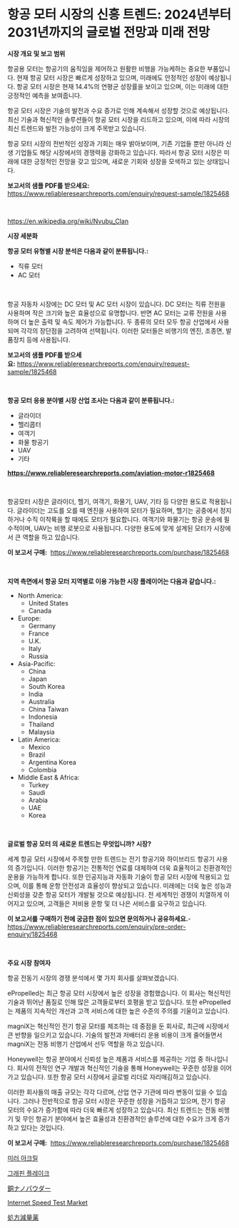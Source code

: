 <p><h1>항공 모터 시장의 신흥 트렌드: 2024년부터 2031년까지의 글로벌 전망과 미래 전망</h1></p><p><strong>시장 개요 및 보고 범위</strong></p>
<p><p>항공용 모터는 항공기의 움직임을 제어하고 원활한 비행을 가능케하는 중요한 부품입니다. 현재 항공 모터 시장은 빠르게 성장하고 있으며, 미래에도 안정적인 성장이 예상됩니다. 항공 모터 시장은 현재 14.4%의 연평균 성장률을 보이고 있으며, 이는 미래에 대한 긍정적인 예측을 보여줍니다. </p><p>항공 모터 시장은 기술의 발전과 수요 증가로 인해 계속해서 성장할 것으로 예상됩니다. 최신 기술과 혁신적인 솔루션들이 항공 모터 시장을 리드하고 있으며, 이에 따라 시장의 최신 트렌드와 발전 가능성이 크게 주목받고 있습니다.</p><p>항공 모터 시장의 전반적인 성장과 기회는 매우 밝아보이며, 기존 기업들 뿐만 아니라 신생 기업들도 해당 시장에서의 경쟁력을 강화하고 있습니다. 따라서 항공 모터 시장은 미래에 대한 긍정적인 전망을 갖고 있으며, 새로운 기회와 성장을 모색하고 있는 상태입니다.</p></p>
<p><strong>보고서의 샘플 PDF를 받으세요:</strong> <a href="https://www.reliableresearchreports.com/enquiry/request-sample/1825468">https://www.reliableresearchreports.com/enquiry/request-sample/1825468</a></p>
<p>&nbsp;</p>
<p><a href="https://en.wikipedia.org/wiki/Nvubu_Clan">https://en.wikipedia.org/wiki/Nvubu_Clan</a></p>
<p><strong>시장 세분화</strong></p>
<p><strong>항공 모터 유형별 시장 분석은 다음과 같이 분류됩니다.:</strong></p>
<p><ul><li>직류 모터</li><li>AC 모터</li></ul></p>
<p>&nbsp;</p>
<p><p>항공 자동차 시장에는 DC 모터 및 AC 모터 시장이 있습니다. DC 모터는 직류 전원을 사용하며 작은 크기와 높은 효율성으로 유명합니다. 반면 AC 모터는 교류 전원을 사용하며 더 높은 출력 및 속도 제어가 가능합니다. 두 종류의 모터 모두 항공 산업에서 사용되며 각각의 장단점을 고려하여 선택됩니다. 이러한 모터들은 비행기의 엔진, 조종면, 발품장치 등에 사용됩니다.</p></p>
<p><strong>보고서의 샘플 PDF를 받으세요:</strong>&nbsp;<a href="https://www.reliableresearchreports.com/enquiry/request-sample/1825468">https://www.reliableresearchreports.com/enquiry/request-sample/1825468</a></p>
<p>&nbsp;</p>
<p><strong> 항공 모터 응용 분야별 시장 산업 조사는 다음과 같이 분류됩니다.:</strong></p>
<p><ul><li>글라이더</li><li>헬리콥터</li><li>여객기</li><li>화물 항공기</li><li>UAV</li><li>기타</li></ul></p>
<p><strong><a href="https://www.reliableresearchreports.com/aviation-motor-r1825468">https://www.reliableresearchreports.com/aviation-motor-r1825468</a></strong></p>
<p>&nbsp;</p>
<p><p>항공모터 시장은 글라이더, 헬기, 여객기, 화물기, UAV, 기타 등 다양한 용도로 적용됩니다. 글라이더는 고도를 오를 때 엔진을 사용하여 모터가 필요하며, 헬기는 공중에서 정지하거나 수직 이착륙을 할 때에도 모터가 필요합니다. 여객기와 화물기는 항공 운송에 필수적이며, UAV는 비행 로봇으로 사용됩니다. 다양한 용도에 맞게 설계된 모터가 시장에서 큰 역할을 하고 있습니다.</p></p>
<p><strong>이 보고서 구매:</strong>&nbsp; <a href="https://www.reliableresearchreports.com/purchase/1825468">https://www.reliableresearchreports.com/purchase/1825468</a></p>
<p>&nbsp;</p>
<p><strong>지역 측면에서 항공 모터 지역별로 이용 가능한 시장 플레이어는 다음과 같습니다.:</strong></p>
<p><ul>
    <li>
        North America:
        <ul>
            <li>United States</li>
            <li>Canada</li>
        </ul>
    </li>
    <li>
        Europe:
        <ul>
            <li>Germany</li>
            <li>France</li>
            <li>U.K.</li>
            <li>Italy</li>
            <li>Russia</li>
        </ul>
    </li>
    <li>
        Asia-Pacific:
        <ul>
            <li>China</li>
            <li>Japan</li>
            <li>South Korea</li>
            <li>India</li>
            <li>Australia</li>
            <li>China Taiwan</li>
            <li>Indonesia</li>
            <li>Thailand</li>
            <li>Malaysia</li>
        </ul>
    </li>
    <li>
        Latin America:
        <ul>
            <li>Mexico</li>
            <li>Brazil</li>
            <li>Argentina Korea</li>
            <li>Colombia</li>
        </ul>
    </li>
    <li>
        Middle East & Africa:
        <ul>
            <li>Turkey</li>
            <li>Saudi</li>
            <li>Arabia</li>
            <li>UAE</li>
            <li>Korea</li>
        </ul>
    </li>
    </ul></p>
<p>&nbsp;</p>
<p><strong>글로벌 항공 모터 의 새로운 트렌드는 무엇입니까? 시장?</strong></p>
<p><p>세계 항공 모터 시장에서 주목할 만한 트렌드는 전기 항공기와 하이브리드 항공기 사용의 증가입니다. 이러한 항공기는 전통적인 연료를 대체하여 더욱 효율적이고 친환경적인 운용을 가능하게 합니다. 또한 인공지능과 자동화 기술이 항공 모터 시장에 적용되고 있으며, 이를 통해 운항 안전성과 효율성이 향상되고 있습니다. 미래에는 더욱 높은 성능과 신뢰성을 갖춘 항공 모터가 개발될 것으로 예상됩니다. 전 세계적인 경쟁이 치열하게 이어지고 있으며, 고객들은 저비용 운항 및 더 나은 서비스를 요구하고 있습니다.</p></p>
<p><strong>이 보고서를 구매하기 전에 궁금한 점이 있으면 문의하거나 공유하세요.</strong>- <a href="https://www.reliableresearchreports.com/enquiry/pre-order-enquiry/1825468">https://www.reliableresearchreports.com/enquiry/pre-order-enquiry/1825468</a></p>
<p>&nbsp;</p>
<p><strong>주요 시장 참여자</strong></p>
<p><p>항공 전동기 시장의 경쟁 분석에서 몇 가지 회사를 살펴보겠습니다.</p><p>ePropelled는 최근 항공 모터 시장에서 높은 성장을 경험했습니다. 이 회사는 혁신적인 기술과 뛰어난 품질로 인해 많은 고객들로부터 호평을 받고 있습니다. 또한 ePropelled는 제품의 지속적인 개선과 고객 서비스에 대한 높은 수준의 주의를 기울이고 있습니다. </p><p>magniX는 혁신적인 전기 항공 모터를 제조하는 데 중점을 둔 회사로, 최근에 시장에서 큰 반향을 일으키고 있습니다. 기술의 발전과 저배터리 운용 비용이 크게 줄어들면서 magniX는 전동 비행기 산업에서 선두 역할을 하고 있습니다. </p><p>Honeywell는 항공 분야에서 신뢰성 높은 제품과 서비스를 제공하는 기업 중 하나입니다. 회사의 전적인 연구 개발과 혁신적인 기술을 통해 Honeywell는 꾸준한 성장을 이어가고 있습니다. 또한 항공 모터 시장에서 글로벌 리더로 자리매김하고 있습니다.</p><p>이러한 회사들의 매출 규모는 각각 다르며, 산업 연구 기관에 따라 변동이 있을 수 있습니다. 그러나 전반적으로 항공 모터 시장은 꾸준한 성장을 거듭하고 있으며, 전기 항공 모터의 수요가 증가함에 따라 더욱 빠르게 성장하고 있습니다. 최신 트렌드는 전동 비행기 및 무인 항공기 분야에서 높은 효율성과 친환경적인 솔루션에 대한 수요가 크게 증가하고 있다는 것입니다.</p></p>
<p><strong>이 보고서 구매:</strong>&nbsp;&nbsp;<a href="https://www.reliableresearchreports.com/purchase/1825468">https://www.reliableresearchreports.com/purchase/1825468</a></p>
<p><p><a href="https://github.com/LuckeyCorbin/Market-Research-Report-List-2/blob/main/468183231648.md">미러 아크릴</a></p><p><a href="https://github.com/shampaakter36/Market-Research-Report-List-2/blob/main/328055431647.md">그래핀 플레이크</a></p><p><a href="https://github.com/TerrellConn/Market-Research-Report-List-2/blob/main/452831723499.md">銅ナノパウダー</a></p><p><a href="https://github.com/BurtonGALEN/Market-Research-Report-List-1/blob/main/internet-speed-test-market.md">Internet Speed Test Market</a></p><p><a href="https://github.com/RandallRunte2023/Market-Research-Report-List-2/blob/main/489234823500.md">処方減量薬</a></p></p>